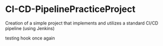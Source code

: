 # CI-CD-PipelinePracticeProject
Creation of a simple project that implements and utilizes a standard CI/CD pipeline (using Jenkins)

testing hook once again
